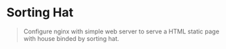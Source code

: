 # Sorting Hat

> Configure nginx with simple web server to serve a HTML static page with house binded by sorting hat.
